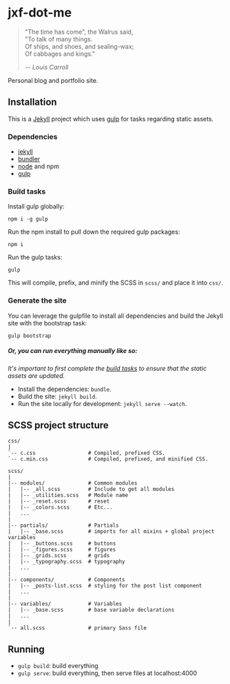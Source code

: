 # jxf-dot-me

> "The time has come", the Walrus said,  
>   "To talk of many things.  
> Of ships, and shoes, and sealing-wax;  
>   Of cabbages and kings."
>
> -- _Louis Carroll_

Personal blog and portfolio site.

## Installation

This is a [Jekyll](http://jekyllrb.com) project which uses [gulp](http://gulpjs.com)
for tasks regarding static assets.

### Dependencies

* [jekyll](http://jekyllrb.com)
* [bundler](http://bundler.io/)
* [node](http://nodejs.org) and npm
* [gulp](http://gulpjs.com)

### Build tasks

Install gulp globally:

```
npm i -g gulp
```

Run the npm install to pull down the required gulp packages:

```
npm i
```

Run the gulp tasks:

```
gulp
```

This will compile, prefix, and minify the SCSS in `scss/` and place it into `css/`.

### Generate the site

You can leverage the gulpfile to install all dependencies and build the Jekyll site with
the bootstrap task:

```
gulp bootstrap
```

##### Or, you can run everything manually like so:

_It's important to first complete the [build tasks](#build-tasks) to ensure that
the static assets are updated._

* Install the dependencies: `bundle`.
* Build the site: `jekyll build`.
* Run the site locally for development: `jekyll serve --watch`.

## SCSS project structure

```
css/
|
`-- c.css                 # Compiled, prefixed CSS.
`-- c.min.css             # Compiled, prefixed, and minified CSS.

scss/
|
|-- modules/              # Common modules
|   |-- _all.scss         # Include to get all modules
|   |-- _utilities.scss   # Module name
|   |-- _reset.scss       # reset
|   |-- _colors.scss      # Etc...
|   ...
|
|-- partials/             # Partials
|   |-- _base.scss        # imports for all mixins + global project variables
|   |-- _buttons.scss     # buttons
|   |-- _figures.scss     # figures
|   |-- _grids.scss       # grids
|   |-- _typography.scss  # typography
|   ...
|
|-- components/           # Components
|   |-- _posts-list.scss  # styling for the post list component
|   ...
|
|-- variables/            # Variables
|   |-- _base.scss        # base variable declarations
|   ...
|
`-- all.scss              # primary Sass file
```

## Running

* `gulp build`: build everything
* `gulp serve`: build everything, then serve files at localhost:4000
